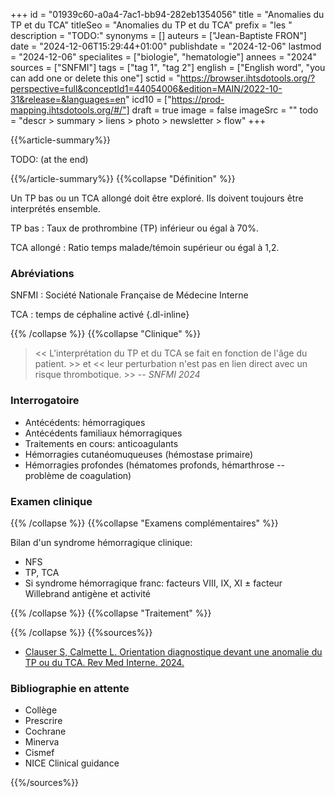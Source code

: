 +++
id = "01939c60-a0a4-7ac1-bb94-282eb1354056"
title = "Anomalies du TP et du TCA"
titleSeo = "Anomalies du TP et du TCA"
prefix = "les "
description = "TODO:"
synonyms = []
auteurs = ["Jean-Baptiste FRON"]
date = "2024-12-06T15:29:44+01:00"
publishdate = "2024-12-06"
lastmod = "2024-12-06"
specialites = ["biologie", "hematologie"]
annees = "2024"
sources = ["SNFMI"]
tags = ["tag 1", "tag 2"]
english = ["English word", "you can add one or delete this one"]
sctid = "https://browser.ihtsdotools.org/?perspective=full&conceptId1=44054006&edition=MAIN/2022-10-31&release=&languages=en"
icd10 = ["https://prod-mapping.ihtsdotools.org/#/"]
draft = true
image = false
imageSrc = ""
todo = "descr > summary > liens > photo > newsletter > flow"
+++

{{%article-summary%}}

TODO: (at the end)

{{%/article-summary%}}
{{%collapse "Définition" %}}

Un TP bas ou un TCA allongé doit être exploré. Ils doivent toujours être interprétés ensemble.

TP bas
: Taux de prothrombine (TP) inférieur ou égal à 70%.

TCA allongé
: Ratio temps malade/témoin supérieur ou égal à 1,2.

### Abréviations

SNFMI
: Société Nationale Française de Médecine Interne

TCA
: temps de céphaline activé
{.dl-inline}

{{% /collapse %}}
{{%collapse "Clinique" %}}

> << L'interprétation du TP et du TCA se fait en fonction de l'âge du patient. >> et << leur perturbation n'est pas en lien direct avec un risque thrombotique. >> -- *SNFMI 2024*

### Interrogatoire

- Antécédents: hémorragiques
- Antécédents familiaux hémorragiques
- Traitements en cours: anticoagulants
- Hémorragies cutanéomuqueuses (hémostase primaire)
- Hémorragies profondes (hématomes profonds, hémarthrose -- problème de coagulation)

### Examen clinique

{{% /collapse %}}
{{%collapse "Examens complémentaires" %}}

Bilan d'un syndrome hémorragique clinique:

- NFS
- TP, TCA
- Si syndrome hémorragique franc: facteurs VIII, IX, XI ± facteur Willebrand antigène et activité

{{% /collapse %}}
{{%collapse "Traitement" %}}


{{% /collapse %}}
{{%sources%}}

- [Clauser S, Calmette L. Orientation diagnostique devant une anomalie du TP ou du TCA. Rev Med Interne. 2024.](https://www.sciencedirect.com/science/article/pii/S0248866324005642)

### Bibliographie en attente

- Collège
- Prescrire
- Cochrane
- Minerva
- Cismef
- NICE Clinical guidance

{{%/sources%}}
